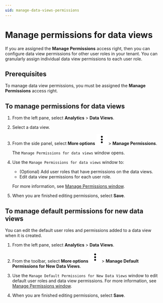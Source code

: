 ```yaml
---
uid: manage-data-views-permissions
---
```


# Manage permissions for data views

If you are assigned the **Manage Permissions** access right, then you can configure data view permissions for other user roles in your tenant. You can granularly assign individual data view permissions to each user role.

## Prerequisites

To manage data view permissions, you must be assigned the **Manage Permissions** access right.

## To manage permissions for data views

1. From the left pane, select **Analytics** > **Data Views**.

1. Select a data view.

1. From the side panel, select **More options** ![More options icon](../../../_icons/default/dots-vertical.svg) > **Manage Permissions**.  

    The `Manage Permissions for data views` window opens.

1. Use the `Manage Permissions for data views` window to:

    - (Optional) Add user roles that have permissions on the data views.
    - Edit data view permissions for each user role.

    For more information, see [Manage Permissions window](xref:permissions-management#manage-permissions-window).

1. When you are finished editing permissions, select **Save**.

## To manage default permissions for new data views

You can edit the default user roles and permissions added to a data view when it is created.

1. From the left pane, select **Analytics** > **Data Views**.

1. From the toolbar, select **More options** ![More options icon](../../../_icons/default/dots-vertical.svg) > **Manage Default Permissions for New Data Views**.

1. Use the `Manage Default Permissions for New Data Views` window to edit default user roles and data view permissions. For more information, see [Manage Permissions window](xref:permissions-management#manage-permissions-window).

1. When you are finished editing permissions, select **Save**.